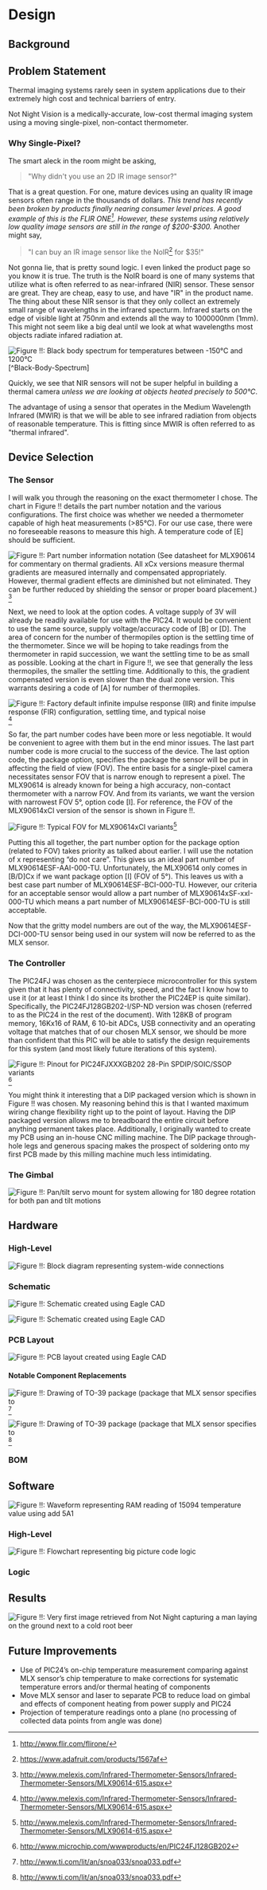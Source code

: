 # Design

## Background

## Problem Statement

Thermal imaging systems rarely seen in system applications due to their extremely high cost and technical barriers of entry.

Not Night Vision is a medically-accurate, low-cost thermal imaging system using a moving single-pixel, non-contact thermometer.

### Why Single-Pixel?

The smart aleck in the room might be asking, 

>"Why didn't you use an 2D IR image sensor?" 

That is a great question. For one, mature devices using an quality IR image sensors often range in the thousands of dollars. *This trend has recently been broken by products finally nearing consumer level prices. A good example of this is the FLIR ONE[^FLIR-ONE-Product]. However, these systems using relatively low quality image sensors are still in the range of \$200-\$300.* Another might say,

>"I can buy an IR image sensor like the NoIR[^NoIR-Product] for \$35!"

Not gonna lie, that is pretty sound logic. I even linked the product page so you know it is true. The truth is the NoIR board is one of many systems that utilize what is often referred to as near-infrared (NIR) sensor. These sensor are great. They are cheap, easy to use, and have "IR" in the product name. The thing about these NIR sensor is that they only collect an extremely small range of wavelengths in the infrared specturm. Infrared starts on the edge of visible light at 750nm and extends all the way to 1000000nm (1mm). This might not seem like a big deal until we look at what wavelengths most objects radiate infared radiation at.

![][blackbody_spectrum][^Black-Body-Spectrum]

Quickly, we see that NIR sensors will not be super helpful in building a thermal camera *unless we are looking at objects heated precisely to 500&deg;C*.

The advantage of using a sensor that operates in the Medium Wavelength Infrared (MWIR) is that we will be able to see infrared radiation from objects of reasonable temperature. This is fitting since MWIR is often referred to as "thermal infrared".

[blackbody_spectrum]: ../img/blackbody_spectrum.jpg
	"Figure !!: Black body spectrum for temperatures between -150&deg;C and 1200&deg;C"

[Black-Body-Spectrum]: http://community.wolfram.com/groups/-/m/t/246929

[^FLIR-ONE-Product]: http://www.flir.com/flirone/

[^NoIR-Product]: https://www.adafruit.com/products/1567af

## Device Selection

### The Sensor

I will walk you through the reasoning on the exact thermometer I chose. The chart in Figure !! details the part number notation and the various configurations. The first choice was whether we needed a thermometer capable of high heat measurements (>85&deg;C). For our use case, there were no foreseeable reasons to measure this high. A temperature code of [E] should be sufficient.

![][mlx_part_number][^MLX-Datasheet]
 
Next, we need to look at the option codes. A voltage supply of 3V will already be readily available for use with the PIC24. It would be convenient to use the same source, supply voltage/accuracy code of [B] or [D]. The area of concern for the number of thermopiles option is the settling time of the thermometer. Since we will be hoping to take readings from the thermometer in rapid succession, we want the settling time to be as small as possible. Looking at the chart in Figure !!, we see that generally the less thermopiles, the smaller the settling time. Additionally to this, the gradient compensated version is even slower than the dual zone version. This warrants desiring a code of [A] for number of thermopiles.

![][mlx_settling_time][^MLX-Datasheet]

So far, the part number codes have been more or less negotiable. It would be convenient to agree with them but in the end minor issues. The last part number code is more crucial to the success of the device. The last option code, the package option, specifies the package the sensor will be put in affecting the field of view (FOV).  The entire basis for a single-pixel camera necessitates sensor FOV that is narrow enough to represent a pixel. The MLX90614 is already known for being a high accuracy, non-contact thermometer with a narrow FOV. And from its variants, we want the version with narrowest FOV 5&deg;, option code [I]. For reference, the FOV of the MLX90614xCI version of the sensor is shown in Figure !!.

![][mlx_fov][^MLX-Datasheet]

Putting this all together, the part number option for the package option (related to FOV) takes priority as talked about earlier. I will use the notation of x representing “do not care”. This gives us an ideal part number of MLX90614ESF-AAI-000-TU. Unfortunately, the MLX90614 only comes in [B/D]Cx if we want package option [I] (FOV of 5&deg;). This leaves us with a best case part number of MLX90614ESF-BCI-000-TU. However, our criteria for an acceptable sensor would allow a part number of MLX90614xSF-xxI-000-TU which means a part number of MLX90614ESF-BCI-000-TU is still acceptable.

Now that the gritty model numbers are out of the way, the MLX90614ESF-DCI-000-TU sensor being used in our system will now be referred to as the MLX sensor.

[mlx_part_number]: ../img/mlx_part_number.png
	"Figure !!: Part number information notation (See datasheet for MLX90614 for commentary on thermal gradients. All xCx versions measure thermal gradients are measured internally and compensated appropriately. However, thermal gradient effects are diminished but not eliminated. They can be further reduced by shielding the sensor or proper board placement.)"

[mlx_settling_time]: ../img/mlx_settling_time.png
	"Figure !!: Factory default infinite impulse response (IIR) and finite impulse response (FIR) configuration, settling time, and typical noise"
	
[mlx_fov]: ../img/mlx_fov.png
	"Figure !!: Typical FOV for MLX90614xCI variants"

[^MLX-Datasheet]: http://www.melexis.com/Infrared-Thermometer-Sensors/Infrared-Thermometer-Sensors/MLX90614-615.aspx

### The Controller

The PIC24FJ was chosen as the centerpiece microcontroller for this system given that it has plenty of connectivity, speed, and the fact I know how to use it (or at least I think I do since its brother the PIC24EP is quite similar). Specifically, the PIC24FJ128GB202-I/SP-ND version was chosen (referred to as the PIC24 in the rest of the document). With 128KB of program memory, 16Kx16 of RAM, 6 10-bit ADCs, USB connectivity and an operating voltage that matches that of our chosen MLX sensor, we should be more than confident that this PIC will be able to satisfy the design requirements for this system (and most likely future iterations of this system). 

![][pic_pinout][^PIC-Datasheet]

You might think it interesting that a DIP packaged version which is shown in Figure !! was chosen. My reasoning behind this is that I wanted maximum wiring change flexibility right up to the point of layout. Having the DIP packaged version allows me to breadboard the entire circuit before anything permanent takes place. Additionally, I originally wanted to create my PCB using an in-house CNC milling machine. The DIP package through-hole legs and generous spacing makes the prospect of soldering onto my first PCB made by this milling machine much less intimidating.

[pic_pinout]: ../img/pic_pinout.png
	"Figure !!: Pinout for PIC24FJXXXGB202 28-Pin SPDIP/SOIC/SSOP variants"

[^PIC-Datasheet]: http://www.microchip.com/wwwproducts/en/PIC24FJ128GB202

### The Gimbal

![][servo_mount]

[servo_mount]: ../img/servo_mount.png
	"Figure !!: Pan/tilt servo mount for system allowing for 180 degree rotation for both pan and tilt motions"	
  
## Hardware

### High-Level

![][hw_block]

[hw_block]: ../img/hw_block.png
	"Figure !!: Block diagram representing system-wide connections"	

### Schematic

![][eagle_schematic_1]

![][eagle_schematic_2]

[eagle_schematic_1]: ../img/eagle_schematic_1.png
	"Figure !!: Schematic created using Eagle CAD"

[eagle_schematic_2]: ../img/eagle_schematic_2.png
	"Figure !!: Schematic created using Eagle CAD"
  
### PCB Layout

![][eagle_pcb_layout_top]

[eagle_pcb_layout_top]: ../img/eagle_pcb_layout_top.png
	"Figure !!: PCB layout created using Eagle CAD"

#### Notable Component Replacements

![][to39_drawing][^Metal-Can-Packages]

![][to39_drawing][^Metal-Can-Packages]

[^Metal-Can-Packages]: http://www.ti.com/lit/an/snoa033/snoa033.pdf

[to39_drawing]: ../img/to39_drawing.png
	"Figure !!: Drawing of TO-39 package (package that MLX sensor specifies to"

[to5_drawing]: ../img/to5_drawing.png
	"Figure !!: Drawing of TO-5 package (for our purposes, compatible with MLX sensor's TO-39 package)"

### BOM

## Software

![][smbus_ram_read_waveform]

[smbus_ram_read_waveform]: ../img/smbus_ram_read_waveform.png
	"Figure !!: Waveform representing RAM reading of 15094 temperature value using add 5A1"

### High-Level

![][sw_flow]

[sw_flow]: ../img/sw_flow.png
	"Figure !!: Flowchart representing big picture code logic"

### Logic

## Results

![][thermal_man_and_root_beer]

[thermal_man_and_root_beer]: ../img/thermal_man_and_root_beer.png
	"Figure !!: Very first image retrieved from Not Night capturing a man laying on the ground next to a cold root beer"

## Future Improvements

- Use of PIC24’s on-chip temperature measurement comparing against MLX sensor’s chip temperature to make corrections for systematic temperature errors and/or thermal heating of components
- Move MLX sensor and laser to separate PCB to reduce load on gimbal and effects of component heating from power supply and PIC24
- Projection of temperature readings onto a plane (no processing of collected data points from angle was done)
